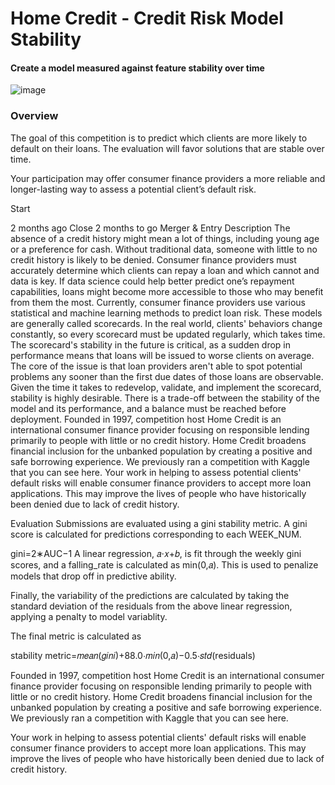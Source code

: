 # Home Credit - Credit Risk Model Stability
#### Create a model measured against feature stability over time

![image](https://github.com/bromotdi/kaggle-competitions/assets/80320446/84269e8b-d539-4682-bfab-ab1519b54978)

### Overview
The goal of this competition is to predict which clients are more likely to default on their loans. The evaluation will favor solutions that are stable over time.

Your participation may offer consumer finance providers a more reliable and longer-lasting way to assess a potential client’s default risk.

Start

2 months ago
Close
2 months to go
Merger & Entry
Description
The absence of a credit history might mean a lot of things, including young age or a preference for cash. Without traditional data, someone with little to no credit history is likely to be denied. Consumer finance providers must accurately determine which clients can repay a loan and which cannot and data is key. If data science could help better predict one’s repayment capabilities, loans might become more accessible to those who may benefit from them the most.
Currently, consumer finance providers use various statistical and machine learning methods to predict loan risk. These models are generally called scorecards. In the real world, clients' behaviors change constantly, so every scorecard must be updated regularly, which takes time. The scorecard's stability in the future is critical, as a sudden drop in performance means that loans will be issued to worse clients on average. The core of the issue is that loan providers aren't able to spot potential problems any sooner than the first due dates of those loans are observable. Given the time it takes to redevelop, validate, and implement the scorecard, stability is highly desirable. There is a trade-off between the stability of the model and its performance, and a balance must be reached before deployment.
Founded in 1997, competition host Home Credit is an international consumer finance provider focusing on responsible lending primarily to people with little or no credit history. Home Credit broadens financial inclusion for the unbanked population by creating a positive and safe borrowing experience. We previously ran a competition with Kaggle that you can see here.
Your work in helping to assess potential clients' default risks will enable consumer finance providers to accept more loan applications. This may improve the lives of people who have historically been denied due to lack of credit history.

Evaluation
Submissions are evaluated using a gini stability metric. A gini score is calculated for predictions corresponding to each WEEK_NUM.

gini=2∗AUC−1
A linear regression, 𝑎⋅𝑥+𝑏, is fit through the weekly gini scores, and a falling_rate is calculated as min(0,𝑎). This is used to penalize models that drop off in predictive ability.

Finally, the variability of the predictions are calculated by taking the standard deviation of the residuals from the above linear regression, applying a penalty to model variablity.

The final metric is calculated as

stability metric=𝑚𝑒𝑎𝑛(𝑔𝑖𝑛𝑖)+88.0⋅𝑚𝑖𝑛(0,𝑎)−0.5⋅𝑠𝑡𝑑(residuals)


Founded in 1997, competition host Home Credit is an international consumer finance provider focusing on responsible lending primarily to people with little or no credit history. Home Credit broadens financial inclusion for the unbanked population by creating a positive and safe borrowing experience. We previously ran a competition with Kaggle that you can see here.

Your work in helping to assess potential clients' default risks will enable consumer finance providers to accept more loan applications. This may improve the lives of people who have historically been denied due to lack of credit history.
